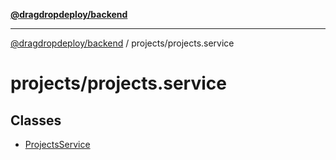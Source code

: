 [**@dragdropdeploy/backend**](../../README.md)

***

[@dragdropdeploy/backend](../../README.md) / projects/projects.service

# projects/projects.service

## Classes

- [ProjectsService](classes/ProjectsService.md)
